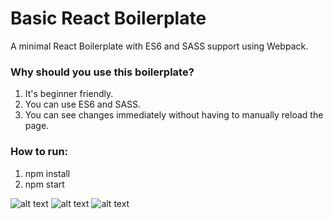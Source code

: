 # Basic React Boilerplate 
A minimal React Boilerplate with ES6 and SASS support using Webpack. 

### Why should you use this boilerplate?
1. It's beginner friendly. 
2. You can use ES6 and SASS.
3. You can see changes immediately without having to manually reload the page.

### How to run:
1. npm install
2. npm start

![alt text](http://www.lavalamp.biz/wp-content/uploads/2016/01/Lavalamplab_React_logo.png) ![alt text](https://www.uplabs.com/tools/babel.png) ![alt text](http://plainicon.com/download-icons/50313/plainicon.com-50313-c290-128px.png)
